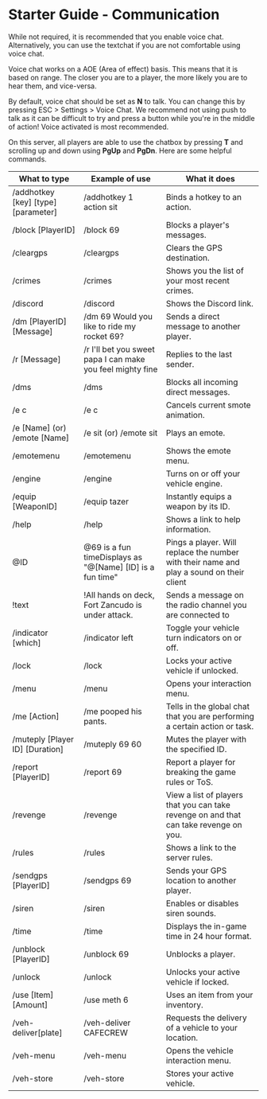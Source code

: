 # Starter Guide - Communication

While not required, it is recommended that you enable voice chat. Alternatively, you can use the textchat if you are not comfortable using voice chat.

Voice chat works on a AOE (Area of effect) basis. This means that it is based on range. The closer you are to a player, the more likely you are to hear them, and vice-versa.

By default, voice chat should be set as **N** to talk. You can change this by pressing ESC > Settings > Voice Chat. We recommend not using push to talk as it can be difficult to try and press a button while you're in the middle of action! Voice activated is most recommended.

On this server, all players are able to use the chatbox by pressing **T** and scrolling up and down using **PgUp** and **PgDn**. Here are some helpful commands.

| What to type                        | Example of use                                              | What it does                                                                             |
|-------------------------------------|-------------------------------------------------------------|------------------------------------------------------------------------------------------|
| /addhotkey [key] [type] [parameter] | /addhotkey 1 action sit                                     | Binds a hotkey to an action.                                                             |
| /block [PlayerID]                   | /block 69                                                   | Blocks a player's messages.                                                              |
| /cleargps                           | /cleargps                                                   | Clears the GPS destination.                                                              |
| /crimes                             | /crimes                                                     | Shows you the list of your most recent crimes.                                           |
| /discord                            | /discord                                                    | Shows the Discord link.                                                                  |
| /dm [PlayerID] [Message]            | /dm 69 Would you like to ride my rocket 69?                 | Sends a direct message to another player.                                                |
| /r [Message]                        | /r I'll bet you sweet papa I can make you feel mighty fine  | Replies to the last sender.                                                              |
| /dms                                | /dms                                                        | Blocks all incoming direct messages.                                                     |
| /e c                                | /e c                                                        | Cancels current smote animation.                                                         |
| /e [Name] (or) /emote [Name]        | /e sit (or) /emote sit                                      | Plays an emote.                                                                          |
| /emotemenu                          | /emotemenu                                                  | Shows the emote menu.                                                                    |
| /engine                             | /engine                                                     | Turns on or off your vehicle engine.                                                     |
| /equip [WeaponID]                   | /equip tazer                                                | Instantly equips a weapon by its ID.                                                     |
| /help                               | /help                                                       | Shows a link to help information.                                                        |
| @ID                                 | @69 is a fun timeDisplays as "@[Name] [ID] is a fun time"   | Pings a player. Will replace the number with their name and play a sound on their client |
| !text                               | !All hands on deck, Fort Zancudo is under attack.           | Sends a message on the radio channel you are connected to                                |
| /indicator [which]                  | /indicator left                                             | Toggle your vehicle turn indicators on or off.                                           |
| /lock                               | /lock                                                       | Locks your active vehicle if unlocked.                                                   |
| /menu                               | /menu                                                       | Opens your interaction menu.                                                             |
| /me [Action]                        | /me pooped his pants.                                       | Tells in the global chat that you are performing a certain action or task.               |
| /muteply [Player ID] [Duration]     | /muteply 69 60                                              | Mutes the player with the specified ID.                                                  |                                              |
| /report [PlayerID]                  | /report 69                                                  | Report a player for breaking the game rules or ToS.                                      |
| /revenge                            | /revenge                                                    | View a list of players that you can take revenge on and that can take revenge on you.    |
| /rules                              | /rules                                                      | Shows a link to the server rules.                                                        |
| /sendgps [PlayerID]                 | /sendgps 69                                                 | Sends your GPS location to another player.                                               |
| /siren                              | /siren                                                      | Enables or disables siren sounds.                                                        |
| /time                               | /time                                                       | Displays the in-game time in 24 hour format.                                             |
| /unblock [PlayerID]                 | /unblock 69                                                 | Unblocks a player.                                                                       |
| /unlock                             | /unlock                                                     | Unlocks your active vehicle if locked.                                                   |
| /use [Item] [Amount]                | /use meth 6                                                 | Uses an item from your inventory.                                                        |
| /veh-deliver[plate]                 | /veh-deliver CAFECREW                                       | Requests the delivery of a vehicle to your location.                                     |
| /veh-menu                           | /veh-menu                                                   | Opens the vehicle interaction menu.                                                      |
| /veh-store                          | /veh-store                                                  | Stores your active vehicle.                                                              |
